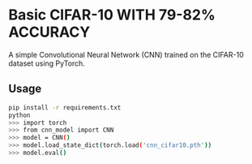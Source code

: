 # Basic CIFAR-10 WITH 79-82% ACCURACY

A simple Convolutional Neural Network (CNN) trained on the CIFAR-10 dataset using PyTorch.

## Usage
```bash
pip install -r requirements.txt
python
>>> import torch
>>> from cnn_model import CNN
>>> model = CNN()
>>> model.load_state_dict(torch.load('cnn_cifar10.pth'))
>>> model.eval()
